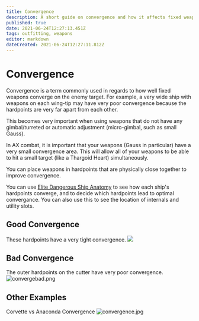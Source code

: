 ```yaml
---
title: Convergence
description: A short guide on convergence and how it affects fixed weapons
published: true
date: 2021-06-24T12:27:13.451Z
tags: outfitting, weapons
editor: markdown
dateCreated: 2021-06-24T12:27:11.812Z
---
```


# Convergence

Convergence is a term commonly used in regards to how well fixed weapons converge on the enemy target. For example, a very wide ship with weapons on each wing-tip may have very poor convergence because the hardpoints are very far apart from each other.

This becomes very important when using weapons that do not have any gimbal/turreted or automatic adjustment (micro-gimbal, such as small Gauss).

In AX combat, it is important that your weapons (Gauss in particular) have a very small convergence area. This will allow all of your weapons to be able to hit a small target (like a Thargoid Heart) simultaneously.

You can place weapons in hardpoints that are physically close together to improve convergence.

You can use [Elite Dangerous Ship Anatomy](http://a.teall.info/edsa/) to see how each ship's hardpoints converge, and to decide which hardpoints lead to optimal convergance. You can also use this to see the location of internals and utility slots.


## Good Convergence

These hardpoints have a very tight convergence. ![](/img/convergegood.png)

## Bad Convergence

The outer hardpoints on the cutter have very poor convergence. ![convergebad.png](/img/convergebad.png)

## Other Examples

Corvette vs Anaconda Convergence ![convergence.jpg](/img/convergence.jpg)

